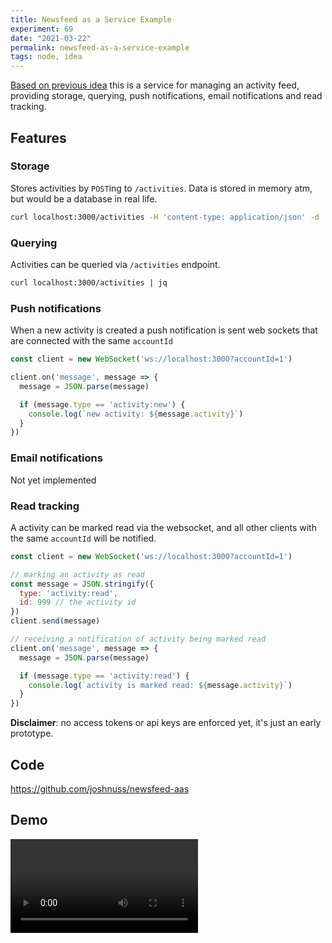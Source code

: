 ```yaml
---
title: Newsfeed as a Service Example
experiment: 69
date: "2021-03-22"
permalink: newsfeed-as-a-service-example
tags: node, idea
---
```


[Based on previous idea](https://1000experiments.dev/posts/newsfeed-as-a-service) this is a service for managing an activity feed, providing storage, querying, push notifications, email notifications and read tracking.

## Features

### Storage

Stores activities by `POST`ing to `/activities`. Data is stored in memory atm, but would be a database in real life.

```bash
curl localhost:3000/activities -H 'content-type: application/json' -d '{"type": "order", "verb": "canceled", "id": 1234, "accountId": 1}'
```

### Querying

Activities can be queried via `/activities` endpoint.

```bash
curl localhost:3000/activities | jq
```

### Push notifications

When a new activity is created a push notification is sent web sockets that are connected with the same `accountId`

```javascript
const client = new WebSocket('ws://localhost:3000?accountId=1')

client.on('message', message => {
  message = JSON.parse(message)

  if (message.type == 'activity:new') {
    console.log(`new activity: ${message.activity}`)
  }
})
```

### Email notifications

Not yet implemented

### Read tracking

A activity can be marked read via the websocket, and all other clients with the same `accountId` will be notified.

```javascript
const client = new WebSocket('ws://localhost:3000?accountId=1')

// marking an activity as read
const message = JSON.stringify({
  type: 'activity:read',
  id: 999 // the activity id
})
client.send(message)

// receiving a notification of activity being marked read
client.on('message', message => {
  message = JSON.parse(message)

  if (message.type == 'activity:read') {
    console.log(`activity is marked read: ${message.activity}`)
  }
})
```

**Disclaimer**: no access tokens or api keys are enforced yet, it's just an early prototype.

## Code

https://github.com/joshnuss/newsfeed-aas

## Demo

<video controls src="https://res.cloudinary.com/dzwnkx0mk/video/upload/v1616396653/1000experiments.dev/newsfeed-as-service_c5xmik.mp4"/>

